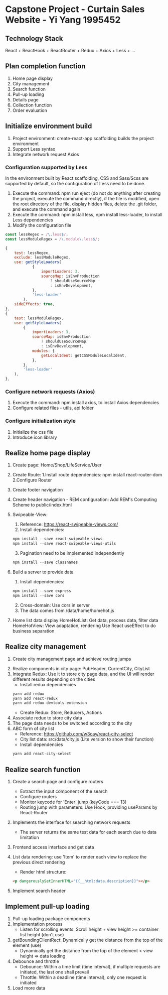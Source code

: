 # Capstone Project - Curtain Sales Website - Yi Yang 1995452

## Technology Stack

React + ReactHook + ReactRouter + Redux + Axios + Less + ...

## Plan completion function

1. Home page display
2. City management
3. Search function
4. Pull-up loading
5. Details page
6. Collection function
7. Order evaluation

## Initialize environment build

1. Project environment: create-react-app scaffolding builds the project environment
2. Support Less syntax
3. Integrate network request Axios

### Configuration supported by Less

In the environment built by React scaffolding, CSS and Sass/Scss are supported by default, so the configuration of Less need to be done.

1. Execute the command: npm run eject (do not do anything after creating the project, execute the command directly), if the file is modified, open the root directory of the file, display hidden files, delete the .git folder, and execute the command again
2. Execute the command: npm install less, npm install less-loader, to install Less dependencies
3. Modify the configuration file

```js
const lessRegex = /\.less$/;
const lessModuleRegex = /\.module\.less$/;

{
    test: lessRegex,
    exclude: lessModuleRegex,
    use: getStyleLoaders(
            {
                importLoaders: 3,
                sourceMap: isEnvProduction
                    ? shouldUseSourceMap
                    : isEnvDevelopment,
            },
            'less-loader'
        ),
    sideEffects: true,
},
{
    test: lessModuleRegex,
    use: getStyleLoaders(
        {
            importLoaders: 3,
            sourceMap: isEnvProduction
                ? shouldUseSourceMap
                : isEnvDevelopment,
            modules: {
                getLocalIdent: getCSSModuleLocalIdent,
            },
        },
        'less-loader'
    ),
},
```

### Configure network requests (Axios)

1. Execute the command: npm install axios, to install Axios dependencies
2. Configure related files - utils, api folder

### Configure initialization style

1. Initialize the css file
2. Introduce icon library

## Realize home page display

1. Create page: Home/Shop/LifeService/User
2. Create Route: 1.Install route dependencies: npm install react-router-dom 2.Configure Router
3. Create footer navigation
4. Create header navigation - REM configuration: Add REM's Computing Scheme to public/index.html
5. Swipeable-View:

   1. Reference: https://react-swipeable-views.com/
   2. Install dependencies:

   ```js
   npm install --save react-swipeable-views
   npm install --save react-swipeable-views-utils
   ```

   3. Pagination need to be implemented independently

   ```js
   npm install --save classnames
   ```

6. Build a server to provide data

   1. Install dependencies:

   ```js
   npm install --save express
   npm install --save cors
   ```

   2. Cross-domain: Use cors in server
   3. The data comes from /data/home/homehot.js

7. Home list data display
   HomeHotList: Get data, process data, filter data
   HomeHotView: View adaptation, rendering
   Use React useEffect to do business separation

## Realize city management

1. Create city management page and achieve routing jumps
<!-- 2. Realize route nesting, and make the shared bottom navigation into secondary routes -->
2. Realize components in city page: PubHeader, CurrentCity, CityList
3. Integrate Redux: Use it to store city page data, and the UI will render different results depending on the cities
   - Install redux dependencies
   ```js
   yarn add redux
   yarn add react-redux
   yarn add redux-devtools-extension
   ```
   - Create Redux: Store, Reducers, Actions
4. Associate redux to store city data
5. The page data needs to be switched according to the city
6. ABC form of city list
   - Reference: https://github.com/w3cay/react-city-select
   - City list data: src/data/city.js (Lite version to show their function)
   - Install dependencies
   ```js
   yarn add react-city-select
   ```

## Realize search function

1. Create a search page and configure routers

   - Extract the input component of the search
   - Configure routers
   - Monitor keycode for 'Enter' jump (keyCode === 13)
   - Routing jump with parameters: Use Hook, providing useParams by React-Router

2. Implements the interface for searching network requests

   - The server returns the same test data for each search due to data limitation

3. Frontend access interface and get data
4. List data rendering: use 'Item' to render each view to replace the previous direct rendering
   - Render html structure:
   ```html
   <p dangerouslySetInnerHTML="{{__html:data.description}}"></p>
   ```
5. Implement search header

## Implement pull-up loading

1. Pull-up loading package components
2. Implementation process
   - Listen for scrolling events: Scroll height + view height >= container list height (don't use)
3. getBoundingClientRect: Dynamically get the distance from the top of the element (use)
   - Dynamically get the distance from the top of the element < view height => data loading
4. Debounce and throttle
   - Debounce: Within a time limit (time interval), if multiple requests are initiated, the last one shall prevail
   - Throttle: Within a deadline (time interval), only one request is initiated
5. Load more data
